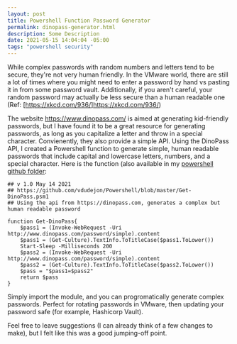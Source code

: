 ```yaml
---
layout: post
title: Powershell Function Password Generator
permalink: dinopass-generator.html
description: Some Description
date: 2021-05-15 14:04:04 -05:00
tags: "powershell security"
---
```


While complex passwords with random numbers and letters tend to be secure, they're not very human friendly.  In the VMware world, there are still a lot of times where you might need to enter a password by hand vs pasting it in from some password vault.  Additionally, if you aren't careful, your random password may actually be less secure than a human readable one (Ref: [https://xkcd.com/936/]https://xkcd.com/936/)  

The website https://www.dinopass.com/ is aimed at generating kid-friendly passwords, but I have found it to be a great resource for generating passwords, as long as you capitalize a letter and throw in a special character.  Convienently, they also provide a simple API.  Using the DinoPass API, I created a Powershell function to generate simple, human readable passwords that include capital and lowercase letters, numbers, and a special character.  Here is the function (also available in my [powershell github folder](https://github.com/vdudejon/Powershell):

```posh
## v 1.0 May 14 2021
## https://github.com/vdudejon/Powershell/blob/master/Get-DinoPass.psm1
## Using the api from https://dinopass.com, generates a complex but human readable password

function Get-DinoPass{
    $pass1 = (Invoke-WebRequest -Uri http://www.dinopass.com/password/simple).content
    $pass1 = (Get-Culture).TextInfo.ToTitleCase($pass1.ToLower())
    Start-Sleep -Milliseconds 200
    $pass2 = (Invoke-WebRequest -Uri http://www.dinopass.com/password/simple).content
    $pass2 = (Get-Culture).TextInfo.ToTitleCase($pass2.ToLower())
    $pass = "$pass1=$pass2"
    return $pass
}
```

Simply import the module, and you can progromatically generate complex passwords.  Perfect for rotating passwords in VMware, then updating your password safe (for example, Hashicorp Vault).

Feel free to leave suggestions (I can already think of a few changes to make), but I felt like this was a good jumping-off point.
